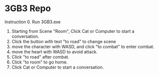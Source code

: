 # 3GB3 Repo

Instruction
0. Run 3GB3.exe
1. Starting from Scene "Room", Click Cat or Computer to start a conversation.
2. Click the button with text "to road" to change scene
3. move the character with WASD, and click "to combat" to enter combat.
4. move the heart with WASD to avoid attack.
5. Click "to road" after combat.
6. Click "to room" to go home.
7. Click Cat or Computer to start a conversation. 